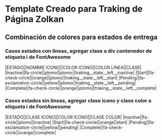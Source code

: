 # Template Creado para Traking de Página Zolkan

## Combinación de colores para estados de entrega

### Casos estados con líneas, agregar clase a div contenedor de etiqueta i de FontAwesome
|ESTADO||NOMBRE ICONO||COLOR ICONO||COLOR LINEA||CLASE|
|Inactive||fa-circle||plomo||plomo||traking__state__left__inactive|
|Start||fa-check-circle||orange||plomo||traking__state__left__start|
|Pending||fa-exclamation-circle||yellow||plomo||traking__state__left__pending|
|Complete||fa-check-circle||orange||plomo||traking__state__left__complete|

### Casos estados sin líneas, agregar clase icono y clase color a etiqueta i de FontAwesome
|ESTADO||CLASE ICONO||COLOR ICONO||CLASE COLOR|
|Inactive||fa-circle||plomo||inactive|
|Start||fa-check-circle||orange||start|
|Pending||fa-exclamation-circle||yellow||pending|
|Complete||fa-check-circle||orange||complete|
